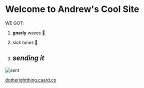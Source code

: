 # Welcome to Andrew's Cool Site

WE GOT:

1. **gnarly** waves :ocean:
2. *sick tunes* :musical_note:


3. ## ***sending it***


![sent](https://media.giphy.com/media/Pzd4dARLvaoDK/giphy.gif)

[dotherightthing.caard.co](dotherightthing.caard.co)
